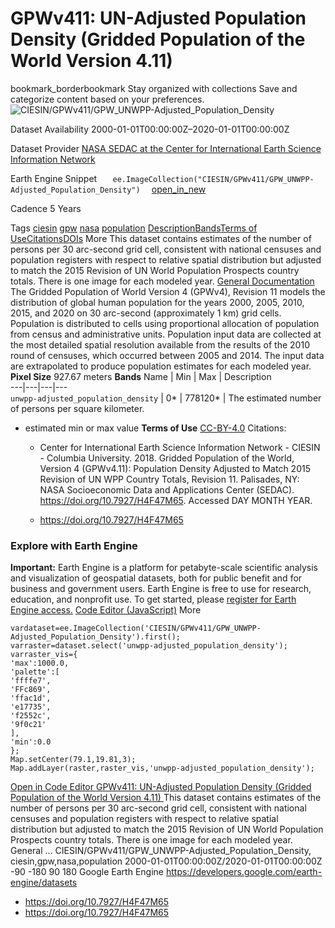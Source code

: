  
#  GPWv411: UN-Adjusted Population Density (Gridded Population of the World Version 4.11) 
bookmark_borderbookmark Stay organized with collections  Save and categorize content based on your preferences.
![CIESIN/GPWv411/GPW_UNWPP-Adjusted_Population_Density](https://developers.google.com/earth-engine/datasets/images/CIESIN/CIESIN_GPWv411_GPW_UNWPP-Adjusted_Population_Density_sample.png) 

Dataset Availability
    2000-01-01T00:00:00Z–2020-01-01T00:00:00Z 

Dataset Provider
     [ NASA SEDAC at the Center for International Earth Science Information Network ](https://doi.org/10.7927/H4F47M65) 

Earth Engine Snippet
     `    ee.ImageCollection("CIESIN/GPWv411/GPW_UNWPP-Adjusted_Population_Density")   ` [ open_in_new ](https://code.earthengine.google.com/?scriptPath=Examples:Datasets/CIESIN/CIESIN_GPWv411_GPW_UNWPP-Adjusted_Population_Density) 

Cadence
    5 Years 

Tags
     [ciesin](https://developers.google.com/earth-engine/datasets/tags/ciesin) [gpw](https://developers.google.com/earth-engine/datasets/tags/gpw) [nasa](https://developers.google.com/earth-engine/datasets/tags/nasa) [population](https://developers.google.com/earth-engine/datasets/tags/population)
[Description](https://developers.google.com/earth-engine/datasets/catalog/CIESIN_GPWv411_GPW_UNWPP-Adjusted_Population_Density#description)[Bands](https://developers.google.com/earth-engine/datasets/catalog/CIESIN_GPWv411_GPW_UNWPP-Adjusted_Population_Density#bands)[Terms of Use](https://developers.google.com/earth-engine/datasets/catalog/CIESIN_GPWv411_GPW_UNWPP-Adjusted_Population_Density#terms-of-use)[Citations](https://developers.google.com/earth-engine/datasets/catalog/CIESIN_GPWv411_GPW_UNWPP-Adjusted_Population_Density#citations)[DOIs](https://developers.google.com/earth-engine/datasets/catalog/CIESIN_GPWv411_GPW_UNWPP-Adjusted_Population_Density#dois) More
This dataset contains estimates of the number of persons per 30 arc-second grid cell, consistent with national censuses and population registers with respect to relative spatial distribution but adjusted to match the 2015 Revision of UN World Population Prospects country totals. There is one image for each modeled year.
[General Documentation](https://sedac.ciesin.columbia.edu/data/set/gpw-v4-population-density-rev11/docs)
The Gridded Population of World Version 4 (GPWv4), Revision 11 models the distribution of global human population for the years 2000, 2005, 2010, 2015, and 2020 on 30 arc-second (approximately 1 km) grid cells. Population is distributed to cells using proportional allocation of population from census and administrative units. Population input data are collected at the most detailed spatial resolution available from the results of the 2010 round of censuses, which occurred between 2005 and 2014. The input data are extrapolated to produce population estimates for each modeled year.
**Pixel Size** 927.67 meters 
**Bands**
Name | Min | Max | Description  
---|---|---|---  
`unwpp-adjusted_population_density` |  0*  |  778120*  | The estimated number of persons per square kilometer.  
* estimated min or max value 
**Terms of Use**
[CC-BY-4.0](https://spdx.org/licenses/CC-BY-4.0.html)
Citations:
  * Center for International Earth Science Information Network - CIESIN - Columbia University. 2018. Gridded Population of the World, Version 4 (GPWv4.11): Population Density Adjusted to Match 2015 Revision of UN WPP Country Totals, Revision 11. Palisades, NY: NASA Socioeconomic Data and Applications Center (SEDAC). <https://doi.org/10.7927/H4F47M65>. Accessed DAY MONTH YEAR.


  * [ https://doi.org/10.7927/H4F47M65 ](https://doi.org/10.7927/H4F47M65)


### Explore with Earth Engine
**Important:** Earth Engine is a platform for petabyte-scale scientific analysis and visualization of geospatial datasets, both for public benefit and for business and government users. Earth Engine is free to use for research, education, and nonprofit use. To get started, please [register for Earth Engine access.](https://console.cloud.google.com/earth-engine)
[Code Editor (JavaScript)](https://developers.google.com/earth-engine/datasets/catalog/CIESIN_GPWv411_GPW_UNWPP-Adjusted_Population_Density#code-editor-javascript-sample) More
```
vardataset=ee.ImageCollection('CIESIN/GPWv411/GPW_UNWPP-Adjusted_Population_Density').first();
varraster=dataset.select('unwpp-adjusted_population_density');
varraster_vis={
'max':1000.0,
'palette':[
'ffffe7',
'FFc869',
'ffac1d',
'e17735',
'f2552c',
'9f0c21'
],
'min':0.0
};
Map.setCenter(79.1,19.81,3);
Map.addLayer(raster,raster_vis,'unwpp-adjusted_population_density');
```
[ Open in Code Editor ](https://code.earthengine.google.com/?scriptPath=Examples:Datasets/CIESIN/CIESIN_GPWv411_GPW_UNWPP-Adjusted_Population_Density)
[ GPWv411: UN-Adjusted Population Density (Gridded Population of the World Version 4.11) ](https://developers.google.com/earth-engine/datasets/catalog/CIESIN_GPWv411_GPW_UNWPP-Adjusted_Population_Density)
This dataset contains estimates of the number of persons per 30 arc-second grid cell, consistent with national censuses and population registers with respect to relative spatial distribution but adjusted to match the 2015 Revision of UN World Population Prospects country totals. There is one image for each modeled year. General …
CIESIN/GPWv411/GPW_UNWPP-Adjusted_Population_Density, ciesin,gpw,nasa,population 
2000-01-01T00:00:00Z/2020-01-01T00:00:00Z
-90 -180 90 180 
Google Earth Engine
https://developers.google.com/earth-engine/datasets
  * [ https://doi.org/10.7927/H4F47M65 ](https://doi.org/https://doi.org/10.7927/H4F47M65)
  * [ https://doi.org/10.7927/H4F47M65 ](https://doi.org/https://developers.google.com/earth-engine/datasets/catalog/CIESIN_GPWv411_GPW_UNWPP-Adjusted_Population_Density)


